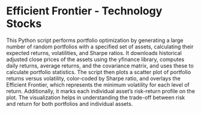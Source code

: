 # Efficient Frontier - Technology Stocks
This Python script performs portfolio optimization by generating a large number of random portfolios with a specified set of assets, calculating their expected returns, volatilities, and Sharpe ratios. It downloads historical adjusted close prices of the assets using the yfinance library, computes daily returns, average returns, and the covariance matrix, and uses these to calculate portfolio statistics. The script then plots a scatter plot of portfolio returns versus volatility, color-coded by Sharpe ratio, and overlays the Efficient Frontier, which represents the minimum volatility for each level of return. Additionally, it marks each individual asset’s risk-return profile on the plot. The visualization helps in understanding the trade-off between risk and return for both portfolios and individual assets.
